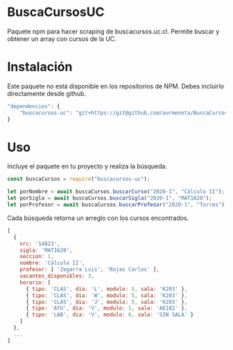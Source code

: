 # BuscaCursosUC
Paquete npm para hacer scraping de buscacursos.uc.cl. Permite buscar y obtener un array con cursos de la UC.

# Instalación
Este paquete no está disponible en los repositorios de NPM. Debes incluirlo directamente desde github.

```javascript
"dependencies": {
    "buscacursos-uc": "git+https://git@github.com/aurmeneta/BuscaCursosUC"
}
```
# Uso
Incluye el paquete en tu proyecto y realiza la búsqueda.

```javascript
const buscaCursos = require("buscacursos-uc");

let porNombre = await buscaCursos.buscarCurso("2020-1", "Cálculo II");
let porSigla = await buscaCursos.buscarSigla("2020-1", "MAT1620");
let porProfesor = await buscaCursos.buscarProfesor("2020-1", "Torres");
```

Cada búsqueda retorna un arreglo con los cursos encontrados.
```javascript
[
  {
    nrc: '14823',
    sigla: 'MAT1620',
    seccion: 1,
    nombre: 'Cálculo II',
    profesor: [ 'Zegarra Luis', 'Rojas Carlos' ],
    vacantes_disponibles: 3,
    horario: [
      { tipo: 'CLAS', dia: 'L', modulo: 5, sala: 'K203' },
      { tipo: 'CLAS', dia: 'W', modulo: 5, sala: 'K203' },
      { tipo: 'CLAS', dia: 'J', modulo: 5, sala: 'K203' },
      { tipo: 'AYU', dia: 'V', modulo: 1, sala: 'AE102' },
      { tipo: 'LAB', dia: 'V', modulo: 6, sala: 'SIN SALA' }
    ]
  },
  ...
]
```
